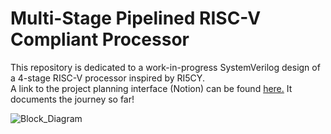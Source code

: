 # Multi-Stage Pipelined RISC-V Compliant Processor
This repository is dedicated to a work-in-progress SystemVerilog design of a 4-stage RISC-V processor inspired by RI5CY.  
A link to the project planning interface (Notion) can be found [here.](https://boatneck-ping-f37.notion.site/Individual-Project-24f37a1b95bd4415b68c7d97c25824d7?pvs=4) It documents the journey so far!

![Block_Diagram](https://github.com/will-arden/risc-v-core/blob/main/doc/block_diagram?raw=true)
